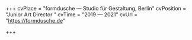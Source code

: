 +++
cvPlace = "formdusche — Studio für Gestaltung, Berlin"
cvPosition = "Junior Art Director "
cvTime = "2019 — 2021"
cvUrl = "https://formdusche.de"

+++
